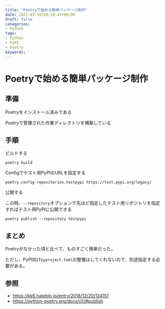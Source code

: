 ```yaml
---
title: "Poetryで始める簡単パッケージ制作"
date: 2021-03-16T20:19:47+09:00
draft: false
categories:
- Python
tags:
- Python
- PyPI
- Poetry
keywords:
---
```


# Poetryで始める簡単パッケージ制作

## 準備

Poetryをインストール済みである

Poetryで管理された作業ディレクトリを構築している

## 手順

ビルドする

```terminal
poetry build
```

Configでテスト用PyPIのURLを指定する

```terminal
poetry config repositories.testpypi https://test.pypi.org/legacy/
```

公開する

この時、`--repository`オプションで先ほど指定したテスト用リポジトリを指定すればテスト用PyPIに公開できる

```terminal
poetry publish --repository testpypi
```

## まとめ

Poetryがなかった頃と比べて、ものすごく簡単だった。

ただし、PyPI向け`pyproject.toml`の整備はしてくれないので、別途指定する必要がある。

## 参照

- https://kk6.hateblo.jp/entry/2018/12/20/124151
- https://python-poetry.org/docs/cli/#publish